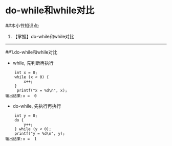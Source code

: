 # do-while和while对比
##本小节知识点:
1. 【掌握】do-while和while对比

---

##1.do-while和while对比
- while, 先判断再执行
```
    int x = 0;
    while (x < 0) {
        x++;
    }
     printf("x = %d\n", x);
输出结果:x =  0
```
- do-while, 先执行再执行
```
    int y = 0;
    do {
        y++;
    } while (y < 0);
    printf("y = %d\n", y);
输出结果:x =  1
```
